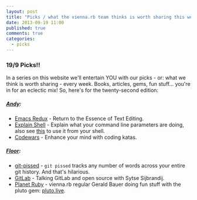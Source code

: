 ```yaml
---
layout: post
title: "Picks / what the vienna.rb team thinks is worth sharing this week"
date: 2013-09-19 11:00
published: true
comments: true
categories:
  - picks
---
```


### 19/9 Picks!!

In a series on this website we'll entertain YOU with our picks - or: what we think is worth sharing - every week.
Books, articles, gems, fun stuff... you're in for an eclectic mix! So, here's for the twenty-second edition:

##### [Andy][1]:
  - [Emacs Redux][2] - Return to the Essence of Text Editing.
  - [Explain Shell][3] - Explain what your command line parameters are doing, also see [this][10] to use it from your shell.
  - [Codewars][4] - Enhance your mind with coding katas.
  
##### [Floor][5]:
  - [git-pissed][6] - ``` git pissed ``` tracks any number of words across your entire git history. And that's hilarious.
  - [GitLab][7] - Talking GitLab and open source with Sytse Sijbrandij.  
  - [Planet Ruby][8] - vienna.rb regular Gerald Bauer doing fun stuff with the pluto gem: [pluto.live][9]. 

[1]: http://www.twitter.com/pxlpnk
[2]: http://emacsredux.com/
[3]: http://explainshell.com/
[4]: http://www.codewars.com/
[5]: http://www.twitter.com/floordrees
[6]: https://github.com/chrishunt/git-pissed
[7]: http://thechangelog.com/103/
[8]: http://www.rubyflow.com/items/9780-sinatra-planet-planet-web-app-powered-by-pluto-gem-planet-rub
[9]: https://github.com/geraldb/pluto.live
[10]: https://github.com/schneems/explain_shell
